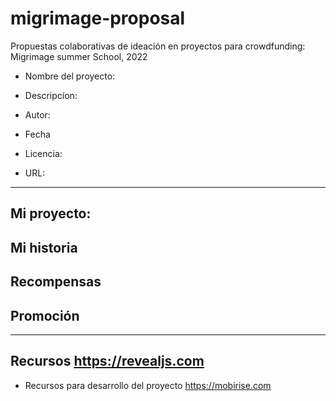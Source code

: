# migrimage-proposal
Propuestas colaborativas de ideación en proyectos para crowdfunding: Migrimage summer School, 2022



* Nombre del proyecto:

* Descripcíon: 

* Autor: 

* Fecha

* Licencia: 

* URL: 

-------

## Mi proyecto: 






## Mi historia 





## Recompensas






## Promoción





-----

## Recursos https://revealjs.com 
* Recursos para desarrollo del proyecto https://mobirise.com

